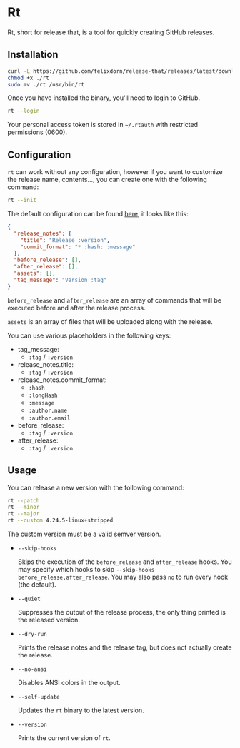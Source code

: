 # Rt

Rt, short for release that, is a tool for quickly creating GitHub releases.

## Installation

```bash
curl -L https://github.com/felixdorn/release-that/releases/latest/download/rt -o rt
chmod +x ./rt
sudo mv ./rt /usr/bin/rt
```

Once you have installed the binary, you'll need to login to GitHub.

```bash
rt --login
```

Your personal access token is stored in `~/.rtauth` with restricted permissions (0600).

## Configuration

`rt` can work without any configuration, however if you want to customize the release name, contents..., you can create
one with the following command:

```bash
rt --init
```

The default configuration can be found [here](_config.json), it looks like this:

```json
{
  "release_notes": {
    "title": "Release :version",
    "commit_format": "* :hash: :message"
  },
  "before_release": [],
  "after_release": [],
  "assets": [],
  "tag_message": "Version :tag"
}
```

<!-- This sentence has been written by Github Copilot ¯\_(ツ)_/¯ -->
`before_release` and `after_release` are an array of commands that will be executed before and after the release
process.

`assets` is an array of files that will be uploaded along with the release.

You can use various placeholders in the following keys:

* tag_message:
    * `:tag` / `:version`
* release_notes.title:
    * `:tag` / `:version`
* release_notes.commit_format:
    * `:hash`
    * `:longHash`
    * `:message`
    * `:author.name`
    * `:author.email`
* before_release:
  * `:tag` / `:version`
* after_release:
  * `:tag` / `:version`
  
## Usage

You can release a new version with the following command:

```bash
rt --patch
rt --minor
rt --major
rt --custom 4.24.5-linux+stripped 
```

The custom version must be a valid semver version.

* `--skip-hooks`

  Skips the execution of the `before_release` and `after_release` hooks. You may specify which hooks to
  skip `--skip-hooks before_release,after_release`. You may also pass `no` to run every hook (the default).

* `--quiet`

  Suppresses the output of the release process, the only thing printed is the released version.

* `--dry-run`

  Prints the release notes and the release tag, but does not actually create the release.

* `--no-ansi`

  Disables ANSI colors in the output.

* `--self-update`

  Updates the `rt` binary to the latest version.

* `--version`

  Prints the current version of `rt`.
